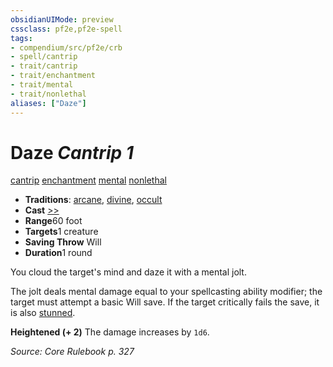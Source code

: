 ```yaml
---
obsidianUIMode: preview
cssclass: pf2e,pf2e-spell
tags:
- compendium/src/pf2e/crb
- spell/cantrip
- trait/cantrip
- trait/enchantment
- trait/mental
- trait/nonlethal
aliases: ["Daze"]
---
```

# Daze *Cantrip 1*   
[cantrip](rules/traits/cantrip.md "Cantrip Spell Trait")  [enchantment](rules/traits/enchantment.md "Enchantment School Trait")  [mental](rules/traits/mental.md "Mental Effect Trait")  [nonlethal](rules/traits/nonlethal.md "Nonlethal Weapon Trait")  

- **Traditions**: [arcane](rules/traits/arcane.md "Arcane Tradition Trait"), [divine](rules/traits/divine.md "Divine Tradition Trait"), [occult](rules/traits/occult.md "Occult Tradition Trait")
- **Cast** [>>](rules/core-rulebook/chapter-9-playing-the-game.md#Actions "Two-Action") 
- **Range**60 foot
- **Targets**1 creature
- **Saving Throw** Will
- **Duration**1 round

You cloud the target's mind and daze it with a mental jolt.

The jolt deals mental damage equal to your spellcasting ability modifier; the target must attempt a basic Will save. If the target critically fails the save, it is also [stunned](rules/conditions.md#Stunned).

**Heightened (+ 2)** The damage increases by `1d6`.

*Source: Core Rulebook p. 327*